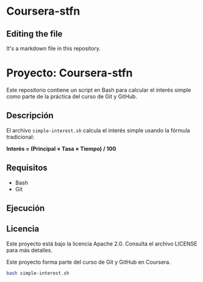 # Coursera-stfn

## Editing the file

It's a markdown file in this repository.

# Proyecto: Coursera-stfn

Este repositorio contiene un script en Bash para calcular el interés simple como parte de la práctica del curso de Git y GitHub.

## Descripción

El archivo `simple-interest.sh` calcula el interés simple usando la fórmula tradicional:

**Interés = (Principal × Tasa × Tiempo) / 100**

## Requisitos

- Bash
- Git

## Ejecución

## Licencia
Este proyecto está bajo la licencia Apache 2.0. Consulta el archivo LICENSE para más detalles.

Este proyecto forma parte del curso de Git y GitHub en Coursera.

```bash
bash simple-interest.sh
